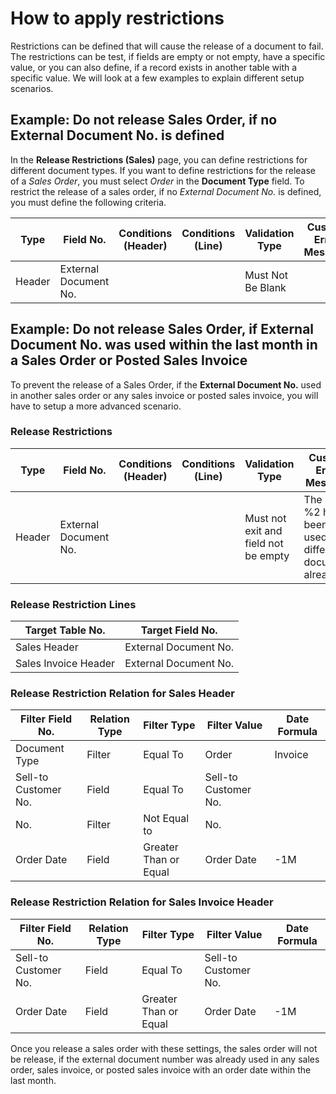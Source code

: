 # How to apply restrictions

Restrictions can be defined that will cause the release of a document to fail. The restrictions can be test, if fields are empty or not empty, have a specific value, or you can also define, if a record exists in another table with a specific value. We will look at a few examples to explain different setup scenarios.

## Example: Do not release Sales Order, if no External Document No. is defined

In the **Release Restrictions (Sales)** page, you can define restrictions for different document types. If you want to define restrictions for the release of a *Sales Order*, you must select *Order* in the **Document Type** field. To restrict the release of a sales order, if no *External Document No.* is defined, you must define the following criteria.

| **Type** | **Field No.**         | **Conditions (Header)** | **Conditions (Line)** | **Validation Type** | **Custom Error Message** |
|----------|-----------------------|-------------------------|-----------------------|---------------------|--------------------------|
| Header   | External Document No. |                         |                       | Must Not Be Blank   |                          |

## Example: Do not release Sales Order, if External Document No. was used within the last month in a Sales Order or Posted Sales Invoice

To prevent the release of a Sales Order, if the **External Document No.** used in another sales order or any sales invoice or posted sales invoice, you will have to setup a more advanced scenario.

### Release Restrictions

| **Type** | **Field No.**         | **Conditions (Header)** | **Conditions (Line)** | **Validation Type**                  | **Custom Error Message** |
|----------|-----------------------|-------------------------|-----------------------|--------------------------------------|--------------------------|
| Header   | External Document No. |                         |                       | Must not exit and field not be empty | The %1 %2 has been used in a different document already. |

### Release Restriction Lines

| **Target Table No.** | **Target Field No.**  |
|----------------------|-----------------------|
| Sales Header         | External Document No. |
| Sales Invoice Header | External Document No. |

### Release Restriction Relation for Sales Header

| **Filter Field No.** | **Relation Type** | **Filter Type**       | **Filter Value**     | **Date Formula** |
|----------------------|-------------------|-----------------------|----------------------|------------------|
| Document Type        | Filter            | Equal To              | Order|Invoice        |                  |
| Sell-to Customer No. | Field             | Equal To              | Sell-to Customer No. |                  |
| No.                  | Filter            | Not Equal to          | No.                  |                  |
| Order Date           | Field             | Greater Than or Equal | Order Date           | -1M              |

### Release Restriction Relation for Sales Invoice Header

| **Filter Field No.** | **Relation Type** | **Filter Type**       | **Filter Value**     | **Date Formula** |
|----------------------|-------------------|-----------------------|----------------------|------------------|
| Sell-to Customer No. | Field             | Equal To              | Sell-to Customer No. |                  |
| Order Date           | Field             | Greater Than or Equal | Order Date           | -1M              |

Once you release a sales order with these settings, the sales order will not be release, if the external document number was already used in any sales order, sales invoice, or posted sales invoice with an order date within the last month.
